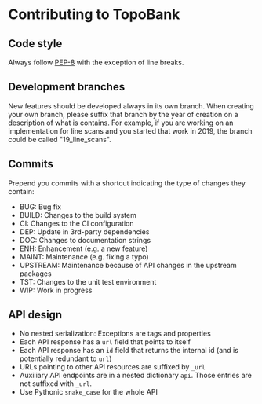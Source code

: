 Contributing to TopoBank
========================

Code style
----------
Always follow [PEP-8](https://www.python.org/dev/peps/pep-0008/) with the exception of line
breaks.

Development branches
--------------------
New features should be developed always in its own branch. When creating your own branch,
please suffix that branch by the year of creation on a description of what is contains.
For example, if you are working on an implementation for line scans and you started that
work in 2019, the branch could be called "19_line_scans".

Commits
-------
Prepend you commits with a shortcut indicating the type of changes they contain:
* BUG: Bug fix
* BUILD: Changes to the build system
* CI: Changes to the CI configuration
* DEP: Update in 3rd-party dependencies
* DOC: Changes to documentation strings
* ENH: Enhancement (e.g. a new feature)
* MAINT: Maintenance (e.g. fixing a typo)
* UPSTREAM: Maintenance because of API changes in the upstream packages
* TST: Changes to the unit test environment
* WIP: Work in progress

API design
----------
* No nested serialization: Exceptions are tags and properties
* Each API response has a `url` field that points to itself
* Each API response has an `id` field that returns the internal id (and is 
  potentially redundant to `url`)
* URLs pointing to other API resources are suffixed by `_url`
* Auxiliary API endpoints are in a nested dictionary `api`. Those entries are
  not suffixed with `_url`.
* Use Pythonic `snake_case` for the whole API

